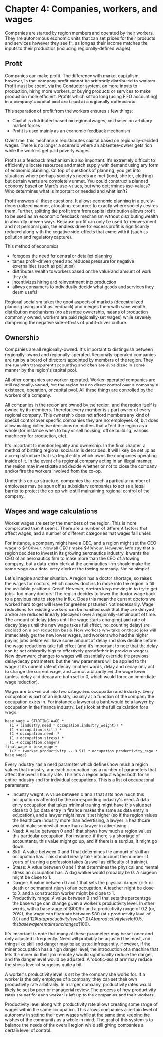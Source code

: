 # Chapter 4: Companies, workers, and wages

Companies are started by region members and operated by their workers. They are autonomous economic units that can set prices for their products and services however they see fit, as long as their income matches the inputs to their production (including regionally-defined wages).

## Profit

Companies can make profit. The difference with market capitalism, however, is that company profit cannot be arbitrarily distributed to workers. Profit must be spent, via the Conductor system, on more inputs to production, hiring more workers, or buying products or services to make production more efficient. Profits which sit too long (using FIFO accounting) in a company's capital pool are taxed at a regionally-defined rate.

This separation of profit from the workers ensures a few things:

- Capital is distributed based on regional wages, not based on arbitrary market forces
- Profit is used mainly as an economic feedback mechanism

Over time, this mechanism redistributes capital based on regionally-decided wages. There is no longer a scenario where an absentee-owner gets rich while the workers get paid poverty wages.

Profit as a feedback mechanism is also important. It's extremely difficult to efficiently allocate resources and match supply with demand using any form of economic planning. On top of questions of planning, you get into situations where perhaps society's needs are met (food, shelter, clothing) but certain wants are completely unmet. You could construct a planned economy based on Marx's use-values, but who determines use-values? Who determines what is important or needed and what isn't?

Profit answers all these questions. It allows economic planning in a purely-decentralized manner, allocating resources to exactly where society desires them. Further, splitting the profit from from capital distribution allows profit to be used as an economic feedback mechanism without distributing wealth in absurdly uneven ways. Because profit can only be used for reinvestment and not personal gain, the endless drive for excess profit is significantly reduced along with the negative side-effects that come with it (such as pollution and regulatory capture).

This method of economics

- foregoes the need for central or detailed planning
- tames profit-driven greed and reduces pressure for negative externalities (such as pollution)
- distributes wealth to workers based on the value and amount of work they do
- incentivizes hiring and reinvestment into production
- allows consumers to individually decide what goods and services they deem useful

Regional socialism takes the good aspects of markets (decentralized planning using profit as feedback) and merges them with sane wealth distribution mechanisms (no absentee ownership, means of production commonly owned, workers are paid regionally-set wages) while severely dampening the negative side-effects of profit-driven culture.

## Ownership

Companies are all regionally-owned. It's important to distinguish between regionally-owned and regionally-operated. Regionally-operated companies are run by a board of directors appointed by members of the region. They are run with transparent accounting and often are subsidized in some manner by the region's capital pool.

All other companies are worker-operated. Worker-operated companies are still regionally-owned, but the region has no direct control over a company's existence, operation, or capital pool. All these things are controlled by the workers of a company.

All companies in the region are owned by the region, and the region itself is owned by its members. Therefor, every member is a part owner of every regional company. This ownership does not afford members any kind of special control over specific companies they are not employees of, but does allow making collective decisions on matters that affect the region as a whole (for instance when to buy or sell housing, office building, various machinery for production, etc).

It's important to mention legality and ownership. In the final chapter, a method of birthing regional socialism is described. It will likely be set up as a co-op structure that is a legal entity which owns the companies operating inside of it. In the event of a regional company acting in an illegal manner, the region may investigate and decide whether or not to close the company and/or fire the workers involved from the co-op.

Under this co-op structure, companies that reach a particular number of employees may be spun off as subsidiary companies to act as a legal barrier to protect the co-op while still maintaining regional control of the company.

## Wages and wage calculations

Worker wages are set by the members of the region. This is more complicated than it seems. There are a number of different factors that affect wages, and a number of different categories that wages fall under.

For instance, a company might have a CEO, and a region might set the CEO wage to $40/hour. Now all CEOs make $40/hour. However, let's say that a region decides to invest in its growing aeronautics industry. It wants the CEO of an aeronautics firm to make more than the CEO of a towing company, but a data-entry clerk at the aeronautics firm should make the same wage as a data-entry clerk at the towing company. Not so simple!

Let's imagine another situation. A region has a doctor shortage, so raises the wages for doctors, which causes doctors to move into the region to fill the available positions. Great! However, doctors keep moving in to try to get jobs. Too many doctors! The region decides to lower the doctor wage back to a previous rate to stop the influx. Does this mean the current doctors we worked hard to get will leave for greener pastures? Not necessarily. Wage reductions for existing workers can be handled such that they are delayed and/or are reduced linearly (decayed) over a regionally-set amount of time. The amount of delay (days until the wage starts changing) and rate of decay (days until the new wage takes full effect, not counting delay) are decided on a per-reduction basis. New workers who take on these jobs will immediately get the new lower wages, and workers who had the higher paying jobs before will have some amount of delay and slow decline before the wage reductions take full effect (and it's important to note that the delay can be set arbitrarily high to effectively grandfather-in previous wages). New downward changes to wages will essentially override the previous delay/decay parameters, but the new parameters will be applied to the wage at its current rate of decay. In other words, delay and decay only act to change the current wage, and cannot arbitrarily set the wage lower (unless delay and decay are both set to 0, which would force an immediate wage reduction).

Wages are broken out into two categories: occupation and industry. Every occupation is part of an industry, usually as a function of the company the occupation exists in. For instance a lawyer at a bank would be a lawyer by occupation in the finance industry. Let's look at the full calculation for a wage:

```
base_wage = STARTING_WAGE *
  (1 + (industry.need * occupation.industry_weight)) *
  (1 + occupation.skill) *
  (1 + occupation.need) *
  (1 + occupation.stress) *
  (1 + occupation.danger)
final_wage = base_wage +
  ((2 * (worker.productivity -- 0.5)) * occupation.productivity_rage * base_wage)
```

Every industry has a need parameter which defines how much a region values that industry, and each occupation has a number of parameters that affect the overall hourly rate. This lets a region adjust wages both for an entire industry and for individual occupations. This is a list of occupational parameters:

- Industry weight: A value between 0 and 1 that sets how much this occupation is affected by the corresponding industry's need. A data entry occupation that takes minimal training might have this value set close to 0 (so data entry in finance makes the same as data entry in education), and a lawyer might have it set higher (so if the region values the healthcare industry more than advertising, a lawyer in healthcare would make somewhat more than a lawyer in advertising).
- Need: A value between 0 and 1 that shows how much a region values this particular occupation. For instance, if there is a shortage of accountants, this value might go up, and if there is a surplus, it might go down.
- Skill: A value between 0 and 1 that determines the amount of skill an occupation has. This should ideally take into account the number of years of training a profession takes (as well as difficulty of training).
- Stress: A value between 0 and 1 that determines the physical and mental stress an occupation has. A dog walker would probably be 0. A surgeon might be close to 1.
- Danger: A value between 0 and 1 that sets the physical danger (risk or death or permanent injury) of an occupation. A teacher might be close to 0, and a construction worker might be close to 1.
- Productivity range: A value between 0 and 1 that sets the percentage the base wage can change given a worker's productivity level. In other words, with a base wage of $100/hr and a productivity range of 0.2 (or, 20%), the wage can fluctuate between $80 (at a productivity level of 0.0) and $120 (at a productivity level of 1.0). At a productivity level of 0.5, the base wage remains unchanged ($100).

It's important to note that many of these parameters may be set once and only adjusted infrequently. Need will probably be adjusted the most, and things like skill and danger may be adjusted infrequently. However, if the miner occupation has a high danger level, the introduction of a machine that lets the miner do their job remotely would significantly reduce the danger, and the danger level would be adjusted. A robotic-assist arm may reduce the stress level of surgeons quite a bit.

A worker's productivity level is set by the company she works for. If a worker is the only employee of a company, they can set their own productivity rate arbitrarily. In a larger company, productivity rates would likely be set by peer or managerial review. The process of how productivity rates are set for each worker is left up to the companies and their workers.

Productivity level along with productivity rate allows creating some range of wages within the same occupation. This allows companies a certain level of autonomy in setting their own wages while at the same time keeping the wishes of the community as a whole in mind. The goal of this system is to balance the needs of the overall region while still giving companies a certain level of control.

